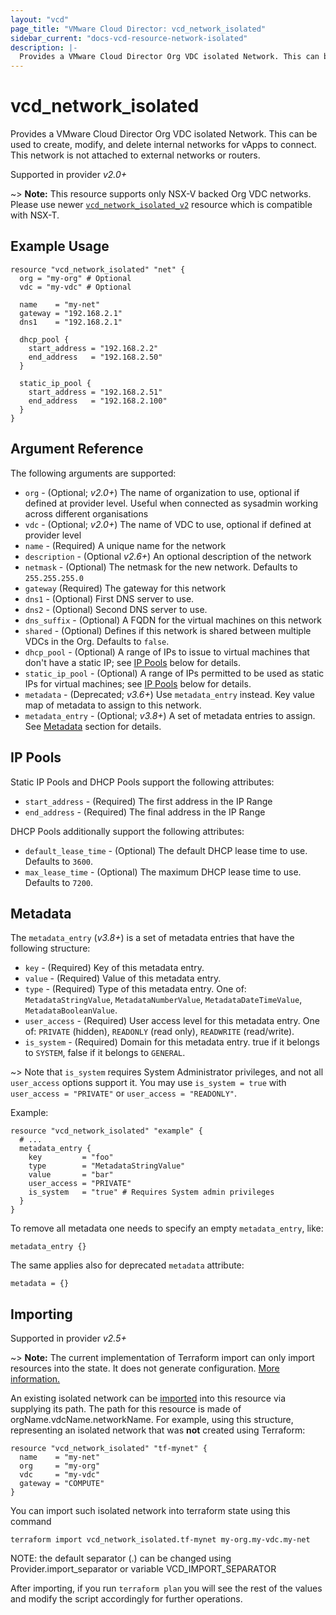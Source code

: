 ```yaml
---
layout: "vcd"
page_title: "VMware Cloud Director: vcd_network_isolated"
sidebar_current: "docs-vcd-resource-network-isolated"
description: |-
  Provides a VMware Cloud Director Org VDC isolated Network. This can be used to create, modify, and delete internal networks for vApps to connect.
---
```


# vcd\_network\_isolated

Provides a VMware Cloud Director Org VDC isolated Network. This can be used to create,
modify, and delete internal networks for vApps to connect. This network is not attached to external networks or routers.

Supported in provider *v2.0+*

~> **Note:** This resource supports only NSX-V backed Org VDC networks.
Please use newer [`vcd_network_isolated_v2`](/providers/vmware/vcd/latest/docs/resources/network_isolated_v2) resource
which is compatible with NSX-T.

## Example Usage

```hcl
resource "vcd_network_isolated" "net" {
  org = "my-org" # Optional
  vdc = "my-vdc" # Optional

  name    = "my-net"
  gateway = "192.168.2.1"
  dns1    = "192.168.2.1"

  dhcp_pool {
    start_address = "192.168.2.2"
    end_address   = "192.168.2.50"
  }

  static_ip_pool {
    start_address = "192.168.2.51"
    end_address   = "192.168.2.100"
  }
}
```

## Argument Reference

The following arguments are supported:

* `org` - (Optional; *v2.0+*) The name of organization to use, optional if defined at provider level. Useful when
  connected as sysadmin working across different organisations
* `vdc` - (Optional; *v2.0+*) The name of VDC to use, optional if defined at provider level
* `name` - (Required) A unique name for the network
* `description` - (Optional *v2.6+*) An optional description of the network
* `netmask` - (Optional) The netmask for the new network. Defaults to `255.255.255.0`
* `gateway` (Required) The gateway for this network
* `dns1` - (Optional) First DNS server to use.
* `dns2` - (Optional) Second DNS server to use.
* `dns_suffix` - (Optional) A FQDN for the virtual machines on this network
* `shared` - (Optional) Defines if this network is shared between multiple VDCs
  in the Org.  Defaults to `false`.
* `dhcp_pool` - (Optional) A range of IPs to issue to virtual machines that don't
  have a static IP; see [IP Pools](#ip-pools) below for details.
* `static_ip_pool` - (Optional) A range of IPs permitted to be used as static IPs for
  virtual machines; see [IP Pools](#ip-pools) below for details.
* `metadata` - (Deprecated; *v3.6+*) Use `metadata_entry` instead. Key value map of metadata to assign to this network.
* `metadata_entry` - (Optional; *v3.8+*) A set of metadata entries to assign. See [Metadata](#metadata) section for details.

<a id="ip-pools"></a>
## IP Pools

Static IP Pools and DHCP Pools support the following attributes:

* `start_address` - (Required) The first address in the IP Range
* `end_address` - (Required) The final address in the IP Range

DHCP Pools additionally support the following attributes:

* `default_lease_time` - (Optional) The default DHCP lease time to use. Defaults to `3600`.
* `max_lease_time` - (Optional) The maximum DHCP lease time to use. Defaults to `7200`.

<a id="metadata"></a>
## Metadata

The `metadata_entry` (*v3.8+*) is a set of metadata entries that have the following structure:

* `key` - (Required) Key of this metadata entry.
* `value` - (Required) Value of this metadata entry.
* `type` - (Required) Type of this metadata entry. One of: `MetadataStringValue`, `MetadataNumberValue`, `MetadataDateTimeValue`, `MetadataBooleanValue`.
* `user_access` - (Required) User access level for this metadata entry. One of: `PRIVATE` (hidden), `READONLY` (read only), `READWRITE` (read/write).
* `is_system` - (Required) Domain for this metadata entry. true if it belongs to `SYSTEM`, false if it belongs to `GENERAL`.

~> Note that `is_system` requires System Administrator privileges, and not all `user_access` options support it.
   You may use `is_system = true` with `user_access = "PRIVATE"` or `user_access = "READONLY"`.

Example:

```hcl
resource "vcd_network_isolated" "example" {
  # ...
  metadata_entry {
    key         = "foo"
    type        = "MetadataStringValue"
    value       = "bar"
    user_access = "PRIVATE"
    is_system   = "true" # Requires System admin privileges
  }
}
```

To remove all metadata one needs to specify an empty `metadata_entry`, like:

```
metadata_entry {}
```

The same applies also for deprecated `metadata` attribute:

```
metadata = {}
```

## Importing

Supported in provider *v2.5+*

~> **Note:** The current implementation of Terraform import can only import resources into the state. It does not generate
configuration. [More information.][docs-import]

An existing isolated network can be [imported][docs-import] into this resource via supplying its path.
The path for this resource is made of orgName.vdcName.networkName.
For example, using this structure, representing an isolated network that was **not** created using Terraform:

```hcl
resource "vcd_network_isolated" "tf-mynet" {
  name    = "my-net"
  org     = "my-org"
  vdc     = "my-vdc"
  gateway = "COMPUTE"
}
```

You can import such isolated network into terraform state using this command

```
terraform import vcd_network_isolated.tf-mynet my-org.my-vdc.my-net
```

NOTE: the default separator (.) can be changed using Provider.import_separator or variable VCD_IMPORT_SEPARATOR

[docs-import]:https://www.terraform.io/docs/import/

After importing, if you run `terraform plan` you will see the rest of the values and modify the script accordingly for
further operations.
